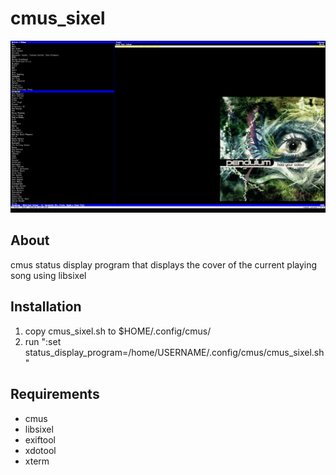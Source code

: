 cmus_sixel
==========

<picture>
  <img src=".github/images/demo.png?cache=none" alt= cmus_sixel>
</picture>

## About
cmus status display program that displays the cover of the current playing song using libsixel

## Installation
1. copy cmus_sixel.sh to $HOME/.config/cmus/
2. run ":set status_display_program=/home/USERNAME/.config/cmus/cmus_sixel.sh"

## Requirements
- cmus
- libsixel
- exiftool
- xdotool
- xterm
